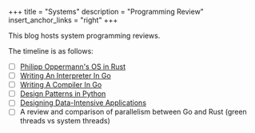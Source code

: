 +++
title = "Systems"
description = "Programming Review"
insert_anchor_links = "right"
+++

This blog hosts system programming reviews.

The timeline is as follows:

- [ ] [Philipp Oppermann's OS in Rust](https://os.phil-opp.com/)
- [ ] [Writing An Interpreter In Go](https://interpreterbook.com/)
- [ ] [Writing A Compiler In Go](https://compilerbook.com/)
- [ ] [Design Patterns in Python](https://refactoring.guru/design-patterns/python)
- [ ] [Designing Data-Intensive Applications](https://dataintensive.net/)
- [ ] A review and comparison of parallelism between Go and Rust (green threads vs system threads)
